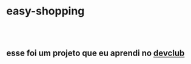 <h1>easy-shopping</h1>
<br>
<br>
<h2>esse foi um projeto que eu aprendi no <a href="https://rodolfomori.com.br/devclub">devclub</a></h2>
